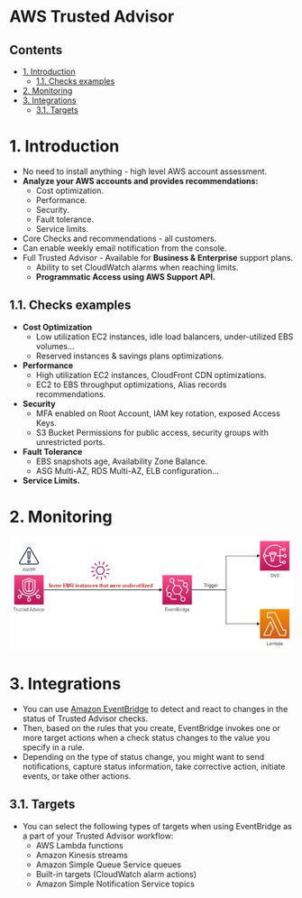 # AWS Trusted Advisor<!-- omit in toc -->

## Contents <!-- omit in toc -->

- [1. Introduction](#1-introduction)
  - [1.1. Checks examples](#11-checks-examples)
- [2. Monitoring](#2-monitoring)
- [3. Integrations](#3-integrations)
  - [3.1. Targets](#31-targets)

# 1. Introduction

- No need to install anything - high level AWS account assessment.
- **Analyze your AWS accounts and provides recommendations:**
  - Cost optimization.
  - Performance.
  - Security.
  - Fault tolerance.
  - Service limits.
- Core Checks and recommendations - all customers.
- Can enable weekly email notification from the console.
- Full Trusted Advisor - Available for **Business & Enterprise** support plans.
  - Ability to set CloudWatch alarms when reaching limits.
  - **Programmatic Access using AWS Support API.**

## 1.1. Checks examples

- **Cost Optimization**
  - Low utilization EC2 instances, idle load balancers, under-utilized EBS volumes...
  - Reserved instances & savings plans optimizations.
- **Performance**
  - High utilization EC2 instances, CloudFront CDN optimizations.
  - EC2 to EBS throughput optimizations, Alias records recommendations.
- **Security**
  - MFA enabled on Root Account, IAM key rotation, exposed Access Keys.
  - S3 Bucket Permissions for public access, security groups with unrestricted ports.
- **Fault Tolerance**
  - EBS snapshots age, Availability Zone Balance.
  - ASG Multi-AZ, RDS Multi-AZ, ELB configuration...
- **Service Limits.**

# 2. Monitoring

![Trusted Advisor - Monitoring](Images/AWSTrustedAdvisorMonitoring.png)

# 3. Integrations

- You can use [Amazon EventBridge](Amazon%20EventBridge.md) to detect and react to changes in the status of Trusted Advisor checks.
- Then, based on the rules that you create, EventBridge invokes one or more target actions when a check status changes to the value you specify in a rule.
- Depending on the type of status change, you might want to send notifications, capture status information, take corrective action, initiate events, or take other actions.

## 3.1. Targets

- You can select the following types of targets when using EventBridge as a part of your Trusted Advisor workflow:
  - AWS Lambda functions
  - Amazon Kinesis streams
  - Amazon Simple Queue Service queues
  - Built-in targets (CloudWatch alarm actions)
  - Amazon Simple Notification Service topics
